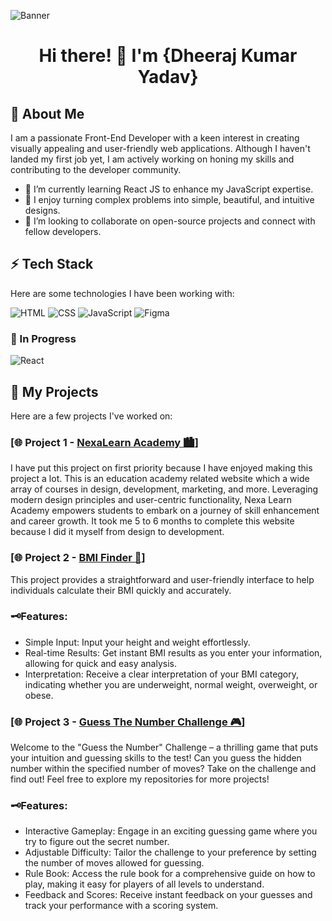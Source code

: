 ![Banner](https://github.com/Design-With-Dheeraj/Design-With-Dheeraj/assets/120724794/5a6a3829-0690-4d12-9a17-beb0fed517e5)

<h1 align="center">Hi there! 👋 I'm {Dheeraj Kumar Yadav}</h1>

## 🚀 About Me
I am a passionate Front-End Developer with a keen interest in creating visually appealing and user-friendly web applications. Although I haven't landed my first job yet, I am actively working on honing my skills and contributing to the developer community.

- 🔭 I’m currently learning React JS to enhance my JavaScript expertise.
- 🌱 I enjoy turning complex problems into simple, beautiful, and intuitive designs.
- 👯 I’m looking to collaborate on open-source projects and connect with fellow developers.

## ⚡ Tech Stack
Here are some technologies I have been working with:

![HTML](https://github.com/Design-With-Dheeraj/Design-With-Dheeraj/assets/120724794/9d4e5e4b-8772-4599-9f5a-73e4a5bc6649)
![CSS](https://github.com/Design-With-Dheeraj/Design-With-Dheeraj/assets/120724794/177a0a45-6f8b-4cfd-ad8e-2dd5f4e79eac)
![JavaScript](https://github.com/Design-With-Dheeraj/Design-With-Dheeraj/assets/120724794/71602ef5-ec8d-4488-9123-88315db38a59)
![Figma](https://github.com/Design-With-Dheeraj/Design-With-Dheeraj/assets/120724794/89a682b2-1723-42e6-98dc-69fc5be8e355)

### 🌲 In Progress
![React](https://github.com/Design-With-Dheeraj/Design-With-Dheeraj/assets/120724794/bdfad5b9-7fca-48ac-84ab-551af2f6a468)



## 📂 My Projects
Here are a few projects I've worked on:

### [🌐 Project 1 - [NexaLearn Academy 🏙](https://nexa-learn.netlify.app/)]
I have put this project on first priority because I have enjoyed making this project a lot. This is an education academy related website which a wide array of courses in design, development, marketing, and more. Leveraging modern design principles and user-centric functionality, Nexa Learn Academy empowers students to embark on a journey of skill enhancement and career growth. It took me 5 to 6 months to complete this website because I did it myself from design to development.

### [🌐 Project 2 - [BMI Finder 📐](https://find-bmi.netlify.app/)]
This project provides a straightforward and user-friendly interface to help individuals calculate their BMI quickly and accurately.

### 🗝Features:
- Simple Input: Input your height and weight effortlessly.
- Real-time Results: Get instant BMI results as you enter your information, allowing for quick and easy analysis.
- Interpretation: Receive a clear interpretation of your BMI category, indicating whether you are underweight, normal weight, overweight, or obese.

### [🌐 Project 3 - [Guess The Number Challenge 🎮](https://canyouguess-bydheeraj.netlify.app/)]
Welcome to the "Guess the Number" Challenge – a thrilling game that puts your intuition and guessing skills to the test! Can you guess the hidden number within the specified number of moves? Take on the challenge and find out!
Feel free to explore my repositories for more projects!

### 🗝Features:
- Interactive Gameplay: Engage in an exciting guessing game where you try to figure out the secret number.
- Adjustable Difficulty: Tailor the challenge to your preference by setting the number of moves allowed for guessing.
- Rule Book: Access the rule book for a comprehensive guide on how to play, making it easy for players of all levels to understand.
- Feedback and Scores: Receive instant feedback on your guesses and track your performance with a scoring system.

<!---
Design-With-Dheeraj/Design-With-Dheeraj is a ✨ special ✨ repository because its `README.md` (this file) appears on your GitHub profile.
You can click the Preview link to take a look at your changes.
--->
